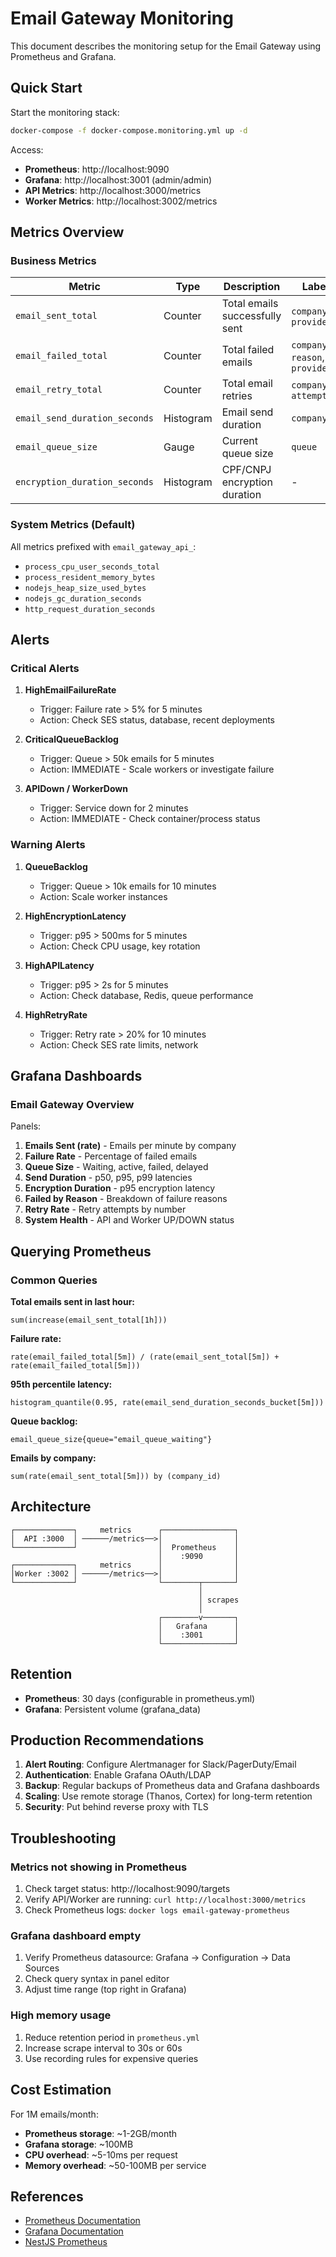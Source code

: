 # Email Gateway Monitoring

This document describes the monitoring setup for the Email Gateway using Prometheus and Grafana.

## Quick Start

Start the monitoring stack:

```bash
docker-compose -f docker-compose.monitoring.yml up -d
```

Access:
- **Prometheus**: http://localhost:9090
- **Grafana**: http://localhost:3001 (admin/admin)
- **API Metrics**: http://localhost:3000/metrics
- **Worker Metrics**: http://localhost:3002/metrics

## Metrics Overview

### Business Metrics

| Metric | Type | Description | Labels |
|--------|------|-------------|--------|
| `email_sent_total` | Counter | Total emails successfully sent | `company_id`, `provider` |
| `email_failed_total` | Counter | Total failed emails | `company_id`, `reason`, `provider` |
| `email_retry_total` | Counter | Total email retries | `company_id`, `attempt` |
| `email_send_duration_seconds` | Histogram | Email send duration | `company_id` |
| `email_queue_size` | Gauge | Current queue size | `queue` |
| `encryption_duration_seconds` | Histogram | CPF/CNPJ encryption duration | - |

### System Metrics (Default)

All metrics prefixed with `email_gateway_api_`:
- `process_cpu_user_seconds_total`
- `process_resident_memory_bytes`
- `nodejs_heap_size_used_bytes`
- `nodejs_gc_duration_seconds`
- `http_request_duration_seconds`

## Alerts

### Critical Alerts

1. **HighEmailFailureRate**
   - Trigger: Failure rate > 5% for 5 minutes
   - Action: Check SES status, database, recent deployments

2. **CriticalQueueBacklog**
   - Trigger: Queue > 50k emails for 5 minutes
   - Action: IMMEDIATE - Scale workers or investigate failure

3. **APIDown / WorkerDown**
   - Trigger: Service down for 2 minutes
   - Action: IMMEDIATE - Check container/process status

### Warning Alerts

1. **QueueBacklog**
   - Trigger: Queue > 10k emails for 10 minutes
   - Action: Scale worker instances

2. **HighEncryptionLatency**
   - Trigger: p95 > 500ms for 5 minutes
   - Action: Check CPU usage, key rotation

3. **HighAPILatency**
   - Trigger: p95 > 2s for 5 minutes
   - Action: Check database, Redis, queue performance

4. **HighRetryRate**
   - Trigger: Retry rate > 20% for 10 minutes
   - Action: Check SES rate limits, network

## Grafana Dashboards

### Email Gateway Overview

Panels:
1. **Emails Sent (rate)** - Emails per minute by company
2. **Failure Rate** - Percentage of failed emails
3. **Queue Size** - Waiting, active, failed, delayed
4. **Send Duration** - p50, p95, p99 latencies
5. **Encryption Duration** - p95 encryption latency
6. **Failed by Reason** - Breakdown of failure reasons
7. **Retry Rate** - Retry attempts by number
8. **System Health** - API and Worker UP/DOWN status

## Querying Prometheus

### Common Queries

**Total emails sent in last hour:**
```promql
sum(increase(email_sent_total[1h]))
```

**Failure rate:**
```promql
rate(email_failed_total[5m]) / (rate(email_sent_total[5m]) + rate(email_failed_total[5m]))
```

**95th percentile latency:**
```promql
histogram_quantile(0.95, rate(email_send_duration_seconds_bucket[5m]))
```

**Queue backlog:**
```promql
email_queue_size{queue="email_queue_waiting"}
```

**Emails by company:**
```promql
sum(rate(email_sent_total[5m])) by (company_id)
```

## Architecture

```
┌─────────────┐     metrics      ┌────────────────┐
│  API :3000  │ ──────/metrics──>│                │
└─────────────┘                  │  Prometheus    │
                                 │    :9090       │
┌─────────────┐     metrics      │                │
│Worker :3002 │ ──────/metrics──>│                │
└─────────────┘                  └────────┬───────┘
                                          │
                                          │ scrapes
                                          │
                                 ┌────────v───────┐
                                 │   Grafana      │
                                 │    :3001       │
                                 └────────────────┘
```

## Retention

- **Prometheus**: 30 days (configurable in prometheus.yml)
- **Grafana**: Persistent volume (grafana_data)

## Production Recommendations

1. **Alert Routing**: Configure Alertmanager for Slack/PagerDuty/Email
2. **Authentication**: Enable Grafana OAuth/LDAP
3. **Backup**: Regular backups of Prometheus data and Grafana dashboards
4. **Scaling**: Use remote storage (Thanos, Cortex) for long-term retention
5. **Security**: Put behind reverse proxy with TLS

## Troubleshooting

### Metrics not showing in Prometheus

1. Check target status: http://localhost:9090/targets
2. Verify API/Worker are running: `curl http://localhost:3000/metrics`
3. Check Prometheus logs: `docker logs email-gateway-prometheus`

### Grafana dashboard empty

1. Verify Prometheus datasource: Grafana → Configuration → Data Sources
2. Check query syntax in panel editor
3. Adjust time range (top right in Grafana)

### High memory usage

1. Reduce retention period in `prometheus.yml`
2. Increase scrape interval to 30s or 60s
3. Use recording rules for expensive queries

## Cost Estimation

For 1M emails/month:
- **Prometheus storage**: ~1-2GB/month
- **Grafana storage**: ~100MB
- **CPU overhead**: ~5-10ms per request
- **Memory overhead**: ~50-100MB per service

## References

- [Prometheus Documentation](https://prometheus.io/docs/)
- [Grafana Documentation](https://grafana.com/docs/)
- [NestJS Prometheus](https://github.com/willsoto/nestjs-prometheus)
